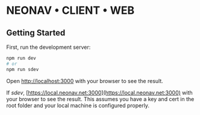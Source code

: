 # NEONAV • CLIENT • WEB
## Getting Started

First, run the development server:

```bash
npm run dev
# or
npm run sdev
```

Open [http://localhost:3000](http://localhost:3000) with your browser to see the result.

If *sdev*, [https://local.neonav.net:3000](https://local.neonav.net:3000) with your browser to see the result. This assumes you have a key and cert in the root folder and your local machine is configured properly.

